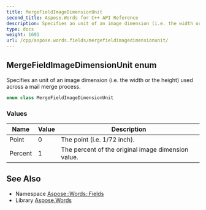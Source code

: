 ```yaml
---
title: MergeFieldImageDimensionUnit
second_title: Aspose.Words for C++ API Reference
description: Specifies an unit of an image dimension (i.e. the width or the height) used across a mail merge process.
type: docs
weight: 1691
url: /cpp/aspose.words.fields/mergefieldimagedimensionunit/
---
```

## MergeFieldImageDimensionUnit enum


Specifies an unit of an image dimension (i.e. the width or the height) used across a mail merge process.

```cpp
enum class MergeFieldImageDimensionUnit
```

### Values

| Name | Value | Description |
| --- | --- | --- |
| Point | 0 | The point (i.e. 1/72 inch). |
| Percent | 1 | The percent of the original image dimension value. |

## See Also

* Namespace [Aspose::Words::Fields](../)
* Library [Aspose.Words](../../)
